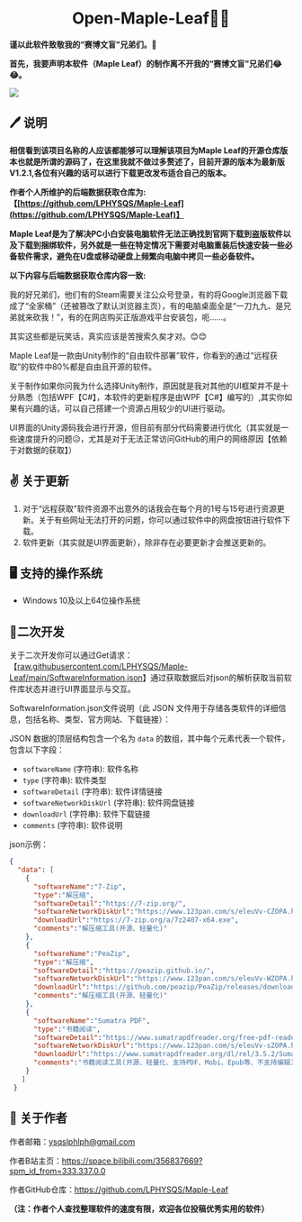 

<h1 align="center">Open-Maple-Leaf😶‍🌫️</h1>

**谨以此软件致敬我的“赛博文盲”兄弟们。💖**

**首先，我要声明本软件（Maple Leaf）的制作离不开我的“赛博文盲”兄弟们😂😂。**

![](https://github.com/LPHYSQS/Maple-Leaf/blob/main/ImageData/AppLogo.png?raw=true)

## 🖊   说明

**相信看到该项目名称的人应该都能够可以理解该项目为Maple Leaf的开源仓库版本也就是所谓的源码了，在这里我就不做过多赘述了，目前开源的版本为最新版V1.2.1,各位有兴趣的话可以进行下载更改发布适合自己的版本。**

**作者个人所维护的后端数据获取仓库为:【[https://github.com/LPHYSQS/Maple-Leaf](https://github.com/LPHYSQS/Maple-Leaf)】**

**Maple Leaf是为了解决PC小白安装电脑软件无法正确找到官网下载到盗版软件以及下载到捆绑软件，另外就是一些在特定情况下需要对电脑重装后快速安装一些必备软件需求，避免在U盘或移动硬盘上频繁向电脑中拷贝一些必备软件。**

**以下内容与后端数据获取仓库内容一致:**

我的好兄弟们，他们有的Steam需要关注公众号登录，有的将Google浏览器下载成了“全家桶”（还被篡改了默认浏览器主页），有的电脑桌面全是“一刀九九、是兄弟就来砍我！”，有的在网店购买正版游戏平台安装包，呃……。

其实这些都是玩笑话，真实应该是苦搜索久矣才对。😊😊

Maple Leaf是一款由Unity制作的“自由软件部署”软件，你看到的通过“远程获取”的软件中80%都是自由且开源的软件。

关于制作如果你问我为什么选择Unity制作，原因就是我对其他的UI框架并不是十分熟悉（包括WPF【C#】，本软件的更新程序是由WPF【C#】编写的）,其实你如果有兴趣的话，可以自己搭建一个资源占用较少的UI进行驱动。

UI界面的Unity源码我会进行开源，但目前有部分代码需要进行优化（其实就是一些速度提升的问题😥，尤其是对于无法正常访问GitHub的用户的网络原因【依赖于对数据的获取】）

## ✌️ 关于更新

1. 对于“远程获取”软件资源不出意外的话我会在每个月的1号与15号进行资源更新。关于有些网址无法打开的问题，你可以通过软件中的网盘按钮进行软件下载。
2. 软件更新（其实就是UI界面更新），除非存在必要更新才会推送更新的。

## 🖥 支持的操作系统

- Windows 10及以上64位操作系统

## 🫡二次开发

关于二次开发你可以通过Get请求：【[raw.githubusercontent.com/LPHYSQS/Maple-Leaf/main/SoftwareInformation.json](https://raw.githubusercontent.com/LPHYSQS/Maple-Leaf/main/SoftwareInformation.json)】通过获取数据后对json的解析获取当前软件库状态并进行UI界面显示与交互。

SoftwareInformation.json文件说明（此 JSON 文件用于存储各类软件的详细信息，包括名称、类型、官方网站、下载链接）：

JSON 数据的顶层结构包含一个名为 `data` 的数组，其中每个元素代表一个软件，包含以下字段：

- `softwareName` (字符串): 软件名称
- `type` (字符串): 软件类型
- `softwareDetail` (字符串): 软件详情链接
- `softwareNetworkDiskUrl` (字符串): 软件网盘链接
- `downloadUrl` (字符串): 软件下载链接
- `comments` (字符串): 软件说明

json示例：

```json
{
  "data": [
    {
      "softwareName":"7-Zip",
      "type":"解压缩",
      "softwareDetail":"https://7-zip.org/",
      "softwareNetworkDiskUrl":"https://www.123pan.com/s/eleuVv-CZOPA.html",
      "downloadUrl":"https://7-zip.org/a/7z2407-x64.exe",
      "comments":"解压缩工具(开源、轻量化)"
    },
    {
      "softwareName":"PeaZip",
      "type":"解压缩",
      "softwareDetail":"https://peazip.github.io/",
      "softwareNetworkDiskUrl":"https://www.123pan.com/s/eleuVv-WZOPA.html",
      "downloadUrl":"https://github.com/peazip/PeaZip/releases/download/9.8.0/peazip-9.8.0.WIN64.exe",
      "comments":"解压缩工具(开源、轻量化)"
    },
    {
      "softwareName":"Sumatra PDF",
      "type":"书籍阅读",
      "softwareDetail":"https://www.sumatrapdfreader.org/free-pdf-reader",
      "softwareNetworkDiskUrl":"https://www.123pan.com/s/eleuVv-sZOPA.html",
      "downloadUrl":"https://www.sumatrapdfreader.org/dl/rel/3.5.2/SumatraPDF-3.5.2-64-install.exe",
      "comments":"书籍阅读工具(开源、轻量化、支持PDF、Mobi、Epub等、不支持编辑)"
    }
   ]
 }
```



## 🫠 关于作者

作者邮箱：ysqslphlph@gmail.com

作者B站主页：https://space.bilibili.com/356837669?spm_id_from=333.337.0.0

作者GitHub仓库：https://github.com/LPHYSQS/Maple-Leaf

**（注：作者个人查找整理软件的速度有限，欢迎各位投稿优秀实用的软件）**


